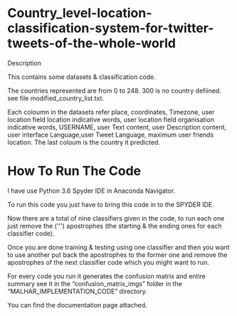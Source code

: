 # Country_level-location-classification-system-for-twitter-tweets-of-the-whole-world

Description

This contains some datasets &amp; classification code.

The countries represented are from 0 to 248. 300 is no country defiined. see file modified_country_list.txt.

Each coloumn in the datasets refer place, coordinates, Timezone, user location field location indicative words, user location field organisation indicative words, USERNAME, user Text content, user Description content, user interface Language,user Tweet Language, maximum user friends location. The last coloum is the country it predicted.

# How To Run The Code

I have use Python 3.6 Spyder IDE in Anaconda Navigator.

To run this code you just have to bring this code in to the SPYDER IDE.

Now there are a total of nine classifiers given in the code, to run each one just remove the (''') apostrophes (the starting & the ending ones for each classifier code). 

Once you are done training & testing using one classifier and then you want to use another put back the apostrophes to the former one and remove the apostrophes of the next classifier code which you might want to run.

For every code you run it generates the confusion matrix and entire summary see it in the “confusion_matrix_imgs” folder in the “MALHAR_IMPLEMENTATION_CODE” directory.

You can find the documentation page attached.
